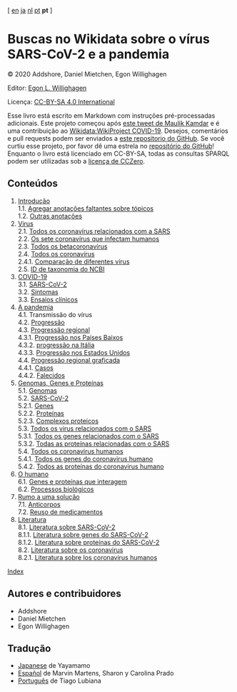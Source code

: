 [ [en](../index.md) [ja](../ja/index.md) [nl](../nl/index.md) [pt](../human.md)  **pt**  ]

<script type="application/ld+json">
{
  "@context": "http://schema.org",
  "@type": "Book",
  "inLanguage": "pt",
  "name": "Buscas no Wikidata sobre o vírus SARS-CoV-2 e a pandemia ",
  "publisher": {
    "@type": "Organization",
    "name": "GitHub"
  },
  "copyrightYear": "2020",
  "discussionUrl": "https://github.com/egonw/SARS-CoV-2-Queries/issues"
}
</script>

# Buscas no Wikidata sobre o vírus SARS-CoV-2 e a pandemia 

© 2020 Addshore, Daniel Mietchen, Egon Willighagen

Editor: [Egon L. Willighagen](https://orcid.org/0000-0001-7542-0286)

Licença: [CC-BY-SA 4.0 International](https://creativecommons.org/licenses/by-sa/4.0/)

Esse livro está escrito em Markdown com instruções pré-processadas adicionais. Este projeto começou após [este tweet de Maulik Kamdar](https://twitter.com/maulikkamdar/status/1239599404098740225)
e é uma contribuição ao [Wikidata:WikiProject COVID-19](https://www.wikidata.org/wiki/Wikidata:WikiProject_COVID-19).
Desejos, comentários e pull requests podem ser enviados a [este repositorio do GitHub](https://github.com/egonw/SARS-CoV-2-Queries/). Se você curtiu esse projeto, por favor dê uma estrela no [repositório do GitHub](https://github.com/egonw/SARS-CoV-2-Queries/)! Enquanto o livro está licenciado em CC-BY-SA, todas as consultas SPARQL podem ser utilizadas sob a [licença de CCZero](https://creativecommons.org/share-your-work/public-domain/cc0/).

## Conteúdos

1. [Introdução](intro.md) <br />
1.1. [Agregar anotações faltantes sobre tópicos](intro.md#agregar-anotações-faltantes-sobre-tópicos) <br />
1.2. [Outras anotações](intro.md#outras-anotações) <br />
2. [Virus](viruses.md) <br />
2.1. [Todos os coronavírus relacionados com a SARS](viruses.md#todo-os-coronavirus-relacionados-com-sars) <br />
2.2. [Os sete coronavírus que infectam humanos](viruses.md#os-sete-coronavirus-que-infectam-humanos) <br />
2.3. [Todos os betacoronavírus](viruses.md#todos-os-betacoronavirus) <br />
2.4. [Todos os coronavírus](viruses.md#todos-os-coronavirus) <br />
2.4.1. [Comparação de diferentes vírus](viruses.md#comparacao-de-virus) <br />
2.5. [ID de taxonomia do NCBI](viruses.md#id-de-taxonomía-de-ncbi) <br />
3. [COVID-19](covid.md) <br />
3.1. [SARS-CoV-2](covid.md#sars-cov-2) <br />
3.2. [Sintomas](covid.md#sintomas) <br />
3.3. [Ensaios clínicos](covid.md#ensaios-clínicos) <br />
4. [A pandemia](pandemic.md) <br />
4.1. [<a name="tp2">Transmissão</a> do vírus ](pandemic.md#transmissao-do-virus) <br />
4.2. [Progressão](pandemic.md#progressao) <br />
4.3. [Progressão regional](pandemic.md#progressao-regional) <br />
4.3.1. [Progressão nos Países Baixos](pandemic.md#progressao-nos-países-baixos) <br />
4.3.2. [progressão na Itália](pandemic.md#progressao-na-italia) <br />
4.3.3. [Progressão nos Estados Unidos](pandemic.md#progressao-nos-estados-unidos) <br />
4.4. [Progressão regional graficada](pandemic.md#progressao-regional-graficada) <br />
4.4.1. [Casos](pandemic.md#casos) <br />
4.4.2. [Falecidos](pandemic.md#falecidos) <br />
5. [Genomas, Genes e Proteínas](genes.md) <br />
5.1. [Genomas](genes.md#genomas) <br />
5.2. [SARS-CoV-2](genes.md#sars-cov-2) <br />
5.2.1. [Genes](genes.md#genes) <br />
5.2.2. [Proteínas](genes.md#proteínas) <br />
5.2.3. [Complexos proteicos](genes.md#complexos-proteicos) <br />
5.3. [Todos os virus relacionados com o SARS](genes.md#todos-os-virus-relacionados-com-o-sars) <br />
5.3.1. [Todos os genes relacionados com o SARS](genes.md#todos-os-genes-relacionados-com-o-sars) <br />
5.3.2. [Todas as proteínas relacionadas com o SARS](genes.md#todas-as-proteínas-relacionadas-com-o-sars) <br />
5.4. [Todos os coronavirus humanos](genes.md#todos-os-coronavirus-humanos) <br />
5.4.1. [Todos os genes do coronavirus humano](genes.md#todos-os-genes-do-coronavirus-humano) <br />
5.4.2. [Todos as proteínas do  coronavirus humano](genes.md#todos-las-proteínas-del-coronavirus-humano) <br />
6. [O humano](human.md) <br />
6.1. [Genes e proteínas que interagem](human.md#genes-e-proteínas-que-interagem) <br />
6.2. [Processos biológicos](human.md#processos-biológicos) <br />
7. [Rumo a uma solução](solucao.md) <br />
7.1. [Anticorpos](solution.md#anticorpos) <br />
7.2. [Reuso de medicamentos](solution.md#reuso-de-medicamentos) <br />
8. [Literatura](literature.md) <br />
8.1. [Literatura sobre SARS-CoV-2](literature.md#literatura-sobre-sars-cov-2) <br />
8.1.1. [Literatura sobre genes do SARS-CoV-2](literature.md#literatura-sobre-genes-do-sars-cov-2) <br />
8.1.2. [Literatura sobre proteínas do SARS-CoV-2](literature.md#literatura-sobre-proteinas-do-sars-cov-2) <br />
8.2. [Literatura sobre os coronavirus](literature.md#literatura-sobre-os-coronavirus) <br />
8.2.1. [Literatura sobre los coronavirus humanos](literature.md#literatura-sobre-os-coronavirus-humanos) <br />

[Index](indexList.md) <br />

## Autores e contribuidores

* Addshore
* Daniel Mietchen
* Egon Willighagen

## Tradução

* [Japanese](https://egonw.github.io/SARS-CoV-2-Queries/ja/) de Yayamamo
* [Español](https://egonw.github.io/SARS-CoV-2-Queries/es/) de Marvin Martens, Sharon y Carolina Prado
* [Português](https://egonw.github.io/SARS-CoV-2-Queries/pt/) de Tiago Lubiana
